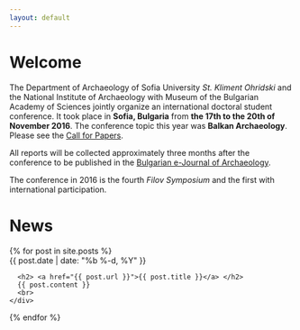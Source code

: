 ```yaml
---
layout: default
---
```

# Welcome

The Department of Archaeology of Sofia University *St. Kliment
Ohridski* and the National Institute of Archaeology with Museum of the
Bulgarian Academy of Sciences jointly organize an international
doctoral student conference. It took place in **Sofia, Bulgaria** from
**the 17th to the 20th of November 2016**. The conference topic this
year was **Balkan Archaeology**. Please see the [Call for
Papers](/call-for-papers/).

All reports will be collected approximately three months after the
conference to be published in the [Bulgarian e-Journal of
Archaeology](http://be-ja.org/).

The conference in 2016 is the fourth *Filov Symposium* and the first
with international participation.

# News

<div class="home">
  {% for post in site.posts %}
    <div>
      <span class="post-meta">{{ post.date | date: "%b %-d, %Y" }}</span>

      <h2> <a href="{{ post.url }}">{{ post.title }}</a> </h2>
      {{ post.content }}
      <br>
    </div>
  {% endfor %}
</div>
